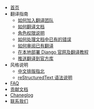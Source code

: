 * [首页](docs/home)
* 翻译指南
    * [如何加入翻译团队](docs/join-our-team)
    * [如何翻译文档](docs/use-transifex-translate.md)
    * [角色权限说明](docs/role)
    * [如何处理文档中已有的错误](docs/fix-typo)
    * [如何审阅已有翻译](docs/reviewer-guide)
    * [在本地部署 Django 官网及翻译教程](docs/local-preview)
    * [推送翻译到官方库](docs/push-translation)
* 风格说明
    * [中文排版指北](docs/copywriting)
    * [reStructuredText 语法说明](docs/rst)
* [FAQ](docs/faq)
* [贡献文档](docs/contibute-this-docs)
* [Chaneglog](docs/changelog)
* [联系我们](docs/contact)
